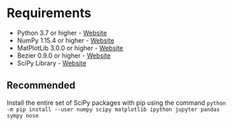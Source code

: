 # Requirements
* Python 3.7 or higher - [Website](https://www.python.org/)
* NumPy 1.15.4 or higher - [Website](http://www.numpy.org/)
* MatPlotLib 3.0.0 or higher - [Website](https://matplotlib.org/)
* Bezier 0.9.0 or higher - [Website](https://pypi.org/project/bezier/)
* SciPy Library - [Website](https://www.scipy.org/)

## Recommended
Install the entire set of SciPy packages with pip using the command
```python -m pip install --user numpy scipy matplotlib ipython jupyter pandas sympy nose```
